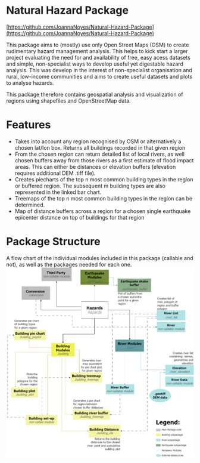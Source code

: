 # Natural Hazard Package
[https://github.com/JoannaNoyes/Natural-Hazard-Package](https://github.com/JoannaNoyes/Natural-Hazard-Package)

This package aims to (mostly) use only Open Street Maps (OSM) to create rudimentary hazard management analysis. This helps to kick start a larger project evaluating the need for and availability of free, easy acess datasets and simple, non-specialist ways to develop useful yet digestable hazard analysis. This was develop in the interest of non-specialist organisation and rural, low-income communities and aims to create useful datasets and plots to analyse hazards. 


This package therefore contains geospatial analysis and visualization of regions using shapefiles and OpenStreetMap data.

# Features
- Takes into account any region recognised by OSM or alternatively a chosen lat/lon box. Returns all buildings recorded in that given region
- From the chosen region can return detailed list of local rivers, as well chosen buffers away from those rivers as a first estimate of flood impact areas. This can either be distances or elevation buffers (elevation requires additional DEM .tiff file).
- Creates piecharts of the top n most common building types in the region or buffered region. The subsequent m building types are also represented in the linked bar chart.
- Treemaps of the top n most common building types in the region can be determined.
- Map of distance buffers across a region for a chosen single earthquake epicenter distance on top of buildings for that region

# Package Structure
A flow chart of the individual modules included in this package (callable and not), as well as the packages needed for each one.
![Flow chart of the package structure](final_chart.drawio.png) 

